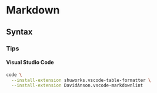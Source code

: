 # Markdown

## Syntax

### Tips

#### Visual Studio Code

```sh
code \
  --install-extension shuworks.vscode-table-formatter \
  --install-extension DavidAnson.vscode-markdownlint
```
